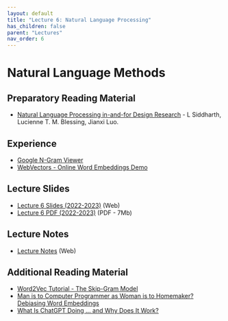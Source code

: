 ```yaml
---
layout: default
title: "Lecture 6: Natural Language Processing"
has_children: false
parent: "Lectures"
nav_order: 6
---
```


# Natural Language Methods

## Preparatory Reading Material

- [Natural Language Processing in-and-for Design Research](https://arxiv.org/pdf/2111.13827.pdf) - L Siddharth, Lucienne T. M. Blessing, Jianxi Luo.

## Experience

- [Google N-Gram Viewer](https://books.google.com/ngrams)
- [WebVectors - Online Word Embeddings Demo](http://vectors.nlpl.eu/explore/embeddings/en/)

## Lecture Slides

- [Lecture 6 Slides (2022-2023)]({{site.baseurl}}/assets/presentations/Lecture-6/Lecture6.htm) (Web)
- [Lecture 6 PDF (2022-2023)]({{site.baseurl}}/assets/slides/ML4D-L6-2223.pdf) (PDF - 7Mb)

## Lecture Notes

- [Lecture Notes](https://surfdrive.surf.nl/files/index.php/s/RyBCGg8LJ1HgXFG) (Web)

## Additional Reading Material

- [Word2Vec Tutorial - The Skip-Gram Model](http://mccormickml.com/2016/04/19/word2vec-tutorial-the-skip-gram-model/)
- [Man is to Computer Programmer as Woman is to Homemaker? Debiasing Word Embeddings](https://arxiv.org/abs/1607.06520)
- [What Is ChatGPT Doing … and Why Does It Work?](https://writings.stephenwolfram.com/2023/02/what-is-chatgpt-doing-and-why-does-it-work/)